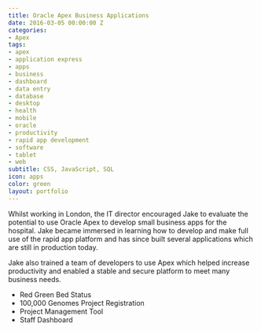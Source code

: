 ```yaml
---
title: Oracle Apex Business Applications
date: 2016-03-05 00:00:00 Z
categories:
- Apex
tags:
- apex
- application express
- apps
- business
- dashboard
- data entry
- database
- desktop
- health
- mobile
- oracle
- productivity
- rapid app development
- software
- tablet
- web
subtitle: CSS, JavaScript, SQL
icon: apps
color: green
layout: portfolio
---
```


Whilst working in London, the IT director encouraged Jake to evaluate the potential to use Oracle Apex to develop small business apps for the hospital. Jake became immersed in learning how to develop and make full use of the rapid app platform and has since built several applications which are still in production today.

Jake also trained a team of developers to use Apex which helped increase productivity and enabled a stable and secure platform to meet many business needs.

- Red Green Bed Status
- 100,000 Genomes Project Registration
- Project Management Tool
- Staff Dashboard
